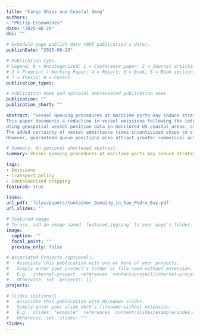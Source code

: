```yaml
---
title: "Cargo Ships and Coastal Smog"
authors:
- "Philip Economides"
date: "2025-06-29"
doi: ""

# Schedule page publish date (NOT publication's date).
publishDate: "2025-06-29"

# Publication type.
# Legend: 0 = Uncategorized; 1 = Conference paper; 2 = Journal article;
# 3 = Preprint / Working Paper; 4 = Report; 5 = Book; 6 = Book section;
# 7 = Thesis; 8 = Patent
publication_types: 

# Publication name and optional abbreviated publication name.
publication: ""
publication_short: ""

abstract: "Vessel queuing procedures at maritime ports may induce strategic changes in the polluting activities of transport operators. 
This paper documents a reduction in vessel emissions following the introduction of San Pedro Bay's new ETA-based queuing system. 
Using geospatial vessel position data in monitored US coastal areas, alongside records of vessel departures at foreign ports of origin, I show that the global emissions of containership voyages servicing Los Angeles and Long Beach declined, on average, by 10%. 
The added certainty of vessel admittance times incentivized ships to slow their voyage speeds and strategically limit local wait times. 
However, guaranteed queue positions also attract greater commercial activity, which led to an overall deterioration in local air quality, despite per-vessel emissions falling."

# Summary. An optional shortened abstract.
summary: Vessel queuing procedures at maritime ports may induce strategic changes in the polluting activities of transport operators. This paper documents a reduction in vessel emissions following the introduction of San Pedro Bay's new ETA-based queuing system. Using geospatial vessel position data in monitored US coastal areas, alongside records of vessel departures at foreign ports of origin, I show that the global emissions of containership voyages servicing Los Angeles and Long Beach declined, on average, by 10%. The added certainty of vessel admittance times incentivized ships to slow their voyage speeds and strategically limit local wait times. However, guaranteed queue positions also attract greater commercial activity, which led to an overall deterioration in local air quality, despite per-vessel emissions falling. 

tags:
- Emissions
- Transport policy
- Containerized shipping
featured: true

links:
url_pdf: 'files/papers/Container_Queuing_in_San_Pedro_Bay.pdf'
url_slides: ''

# Featured image
# To use, add an image named `featured.jpg/png` to your page's folder. 
image:
  caption: ''
  focal_point: ""
  preview_only: false

# Associated Projects (optional).
#   Associate this publication with one or more of your projects.
#   Simply enter your project's folder or file name without extension.
#   E.g. `internal-project` references `content/project/internal-project/index.md`.
#   Otherwise, set `projects: []`.
projects:

# Slides (optional).
#   Associate this publication with Markdown slides.
#   Simply enter your slide deck's filename without extension.
#   E.g. `slides: "example"` references `content/slides/example/index.md`.
#   Otherwise, set `slides: ""`.
slides: 
---
```

